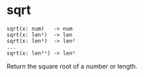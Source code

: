 # sqrt

    sqrt(x: num)   -> num
    sqrt(x: len²)  -> len
    sqrt(x: len⁴)  -> len²
    ...
    sqrt(x: len²ⁿ) -> lenⁿ

Return the square root of a number or length.

